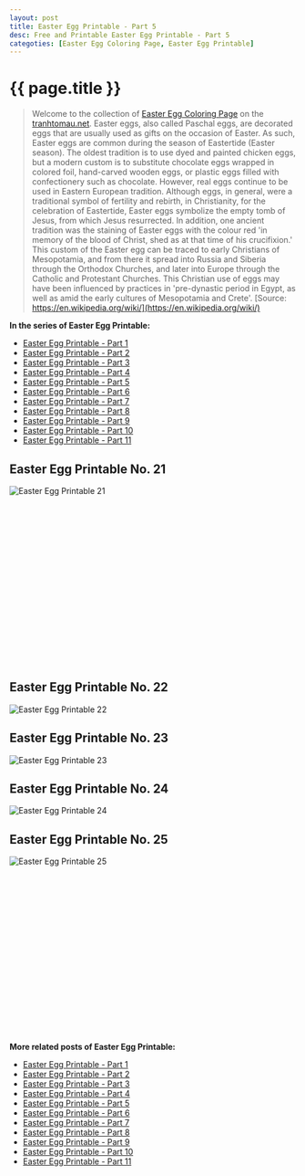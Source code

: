 ```yaml
---
layout: post
title: Easter Egg Printable - Part 5
desc: Free and Printable Easter Egg Printable - Part 5
categoties: [Easter Egg Coloring Page, Easter Egg Printable]
---
```

{{ page.title }}
================
> Welcome to the collection of [Easter Egg Coloring Page](http://tranhtomau.net/) on the [tranhtomau.net](http://tranhtomau.net/). Easter eggs, also called Paschal eggs, are decorated eggs that are usually used as gifts on the occasion of Easter. As such, Easter eggs are common during the season of Eastertide (Easter season). The oldest tradition is to use dyed and painted chicken eggs, but a modern custom is to substitute chocolate eggs wrapped in colored foil, hand-carved wooden eggs, or plastic eggs filled with confectionery such as chocolate. However, real eggs continue to be used in Eastern European tradition. Although eggs, in general, were a traditional symbol of fertility and rebirth, in Christianity, for the celebration of Eastertide, Easter eggs symbolize the empty tomb of Jesus, from which Jesus resurrected. In addition, one ancient tradition was the staining of Easter eggs with the colour red 'in memory of the blood of Christ, shed as at that time of his crucifixion.' This custom of the Easter egg can be traced to early Christians of Mesopotamia, and from there it spread into Russia and Siberia through the Orthodox Churches, and later into Europe through the Catholic and Protestant Churches. This Christian use of eggs may have been influenced by practices in 'pre-dynastic period in Egypt, as well as amid the early cultures of Mesopotamia and Crete'. [Source: https://en.wikipedia.org/wiki/](https://en.wikipedia.org/wiki/)

**In the series of Easter Egg Printable:**

* [Easter Egg Printable - Part 1](http://tranhtomau.net/2018/08/16/Easter-Egg-Printable-part-1.html)
* [Easter Egg Printable - Part 2](http://tranhtomau.net/2018/08/16/Easter-Egg-Printable-part-2.html)
* [Easter Egg Printable - Part 3](http://tranhtomau.net/2018/08/16/Easter-Egg-Printable-part-3.html)
* [Easter Egg Printable - Part 4](http://tranhtomau.net/2018/08/16/Easter-Egg-Printable-part-4.html)
* [Easter Egg Printable - Part 5](http://tranhtomau.net/2018/08/16/Easter-Egg-Printable-part-5.html)
* [Easter Egg Printable - Part 6](http://tranhtomau.net/2018/08/16/Easter-Egg-Printable-part-6.html)
* [Easter Egg Printable - Part 7](http://tranhtomau.net/2018/08/16/Easter-Egg-Printable-part-7.html)
* [Easter Egg Printable - Part 8](http://tranhtomau.net/2018/08/16/Easter-Egg-Printable-part-8.html)
* [Easter Egg Printable - Part 9](http://tranhtomau.net/2018/08/16/Easter-Egg-Printable-part-9.html)
* [Easter Egg Printable - Part 10](http://tranhtomau.net/2018/08/16/Easter-Egg-Printable-part-10.html)
* [Easter Egg Printable - Part 11](http://tranhtomau.net/2018/08/16/Easter-Egg-Printable-part-11.html)

## Easter Egg Printable No. 21
![Easter Egg Printable 21](http://tranhtomau.net/img2/Easter-Egg-Printable%20(21).jpg "Easter Egg Printable 21")

<script async src="//pagead2.googlesyndication.com/pagead/js/adsbygoogle.js"></script><!-- Texxtonly --><ins class="adsbygoogle" style="display:inline-block;width:336px;height:280px" data-ad-client="ca-pub-6753140515841889" data-ad-slot="3207852233"></ins><script>(adsbygoogle = window.adsbygoogle || []).push({}); </script>

## Easter Egg Printable No. 22
![Easter Egg Printable 22](http://tranhtomau.net/img2/Easter-Egg-Printable%20(22).jpg "Easter Egg Printable 22")

## Easter Egg Printable No. 23
![Easter Egg Printable 23](http://tranhtomau.net/img2/Easter-Egg-Printable%20(23).jpg "Easter Egg Printable 23")

## Easter Egg Printable No. 24
![Easter Egg Printable 24](http://tranhtomau.net/img2/Easter-Egg-Printable%20(24).jpg "Easter Egg Printable 24")

## Easter Egg Printable No. 25
![Easter Egg Printable 25](http://tranhtomau.net/img2/Easter-Egg-Printable%20(25).jpg "Easter Egg Printable 25")

<script async src="//pagead2.googlesyndication.com/pagead/js/adsbygoogle.js"></script><!-- Texxtonly --><ins class="adsbygoogle" style="display:inline-block;width:336px;height:280px" data-ad-client="ca-pub-6753140515841889" data-ad-slot="3207852233"></ins><script>(adsbygoogle = window.adsbygoogle || []).push({}); </script>

**More related posts of Easter Egg Printable:**

* [Easter Egg Printable - Part 1](http://tranhtomau.net/2018/08/16/Easter-Egg-Printable-part-1.html)
* [Easter Egg Printable - Part 2](http://tranhtomau.net/2018/08/16/Easter-Egg-Printable-part-2.html)
* [Easter Egg Printable - Part 3](http://tranhtomau.net/2018/08/16/Easter-Egg-Printable-part-3.html)
* [Easter Egg Printable - Part 4](http://tranhtomau.net/2018/08/16/Easter-Egg-Printable-part-4.html)
* [Easter Egg Printable - Part 5](http://tranhtomau.net/2018/08/16/Easter-Egg-Printable-part-5.html)
* [Easter Egg Printable - Part 6](http://tranhtomau.net/2018/08/16/Easter-Egg-Printable-part-6.html)
* [Easter Egg Printable - Part 7](http://tranhtomau.net/2018/08/16/Easter-Egg-Printable-part-7.html)
* [Easter Egg Printable - Part 8](http://tranhtomau.net/2018/08/16/Easter-Egg-Printable-part-8.html)
* [Easter Egg Printable - Part 9](http://tranhtomau.net/2018/08/16/Easter-Egg-Printable-part-9.html)
* [Easter Egg Printable - Part 10](http://tranhtomau.net/2018/08/16/Easter-Egg-Printable-part-10.html)
* [Easter Egg Printable - Part 11](http://tranhtomau.net/2018/08/16/Easter-Egg-Printable-part-11.html)

